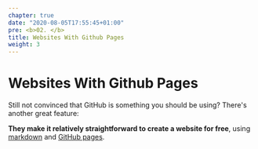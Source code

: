```yaml
---
chapter: true
date: "2020-08-05T17:55:45+01:00"
pre: <b>02. </b>
title: Websites With Github Pages
weight: 3
---
```


# Websites With Github Pages

Still not convinced that GitHub is something you should be using? There's another great feature: 

**They make it relatively straightforward to create a website for free**, using [markdown](https://help.github.com/categories/writing-on-github/) and [GitHub pages](https://pages.github.com/). 


